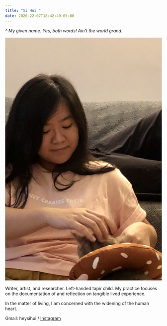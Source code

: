 ```yaml
---
title: "Si Hui "
date: 2020-22-07T18:42:49-05:00
---
```

*^ My given name. Yes, both words! Ain't the world grand.*

![Photo of the author petting an adorable cat](/static/catpetting.jpg#right)

Writer, artist, and researcher. Left-handed tapir child. My practice focuses on the documentation of and reflection on tangible lived experience.

In the matter of living, I am concerned with the widening of the human heart.

Gmail: heysihui /
[Instagram](http://instagram.com/sihui)
